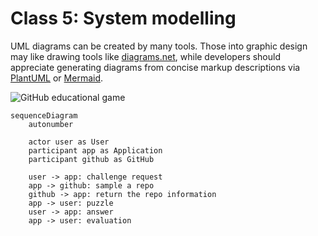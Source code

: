 # Class 5: System modelling

UML diagrams can be created by many tools. Those into graphic design may like drawing tools like [diagrams.net](https://www.diagrams.net/), 
while developers should appreciate generating diagrams from concise markup descriptions via [PlantUML](https://plantuml.com/) or [Mermaid](https://mermaid.js.org/).


![GitHub educational game](http://www.plantuml.com/plantuml/proxy?cache=no&src=https://raw.githubusercontent.com/maciejskorski/software_engineering/main/docs/figures/diagrams/game_github.iuml)


```mermaid
sequenceDiagram
    autonumber

    actor user as User
    participant app as Application
    participant github as GitHub

    user -> app: challenge request
    app -> github: sample a repo
    github -> app: return the repo information
    app -> user: puzzle
    user -> app: answer
    app -> user: evaluation
```